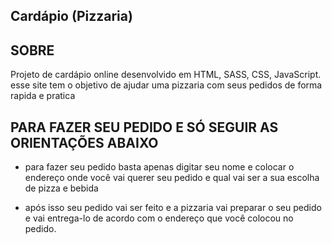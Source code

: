 ## Cardápio (Pizzaria)

## SOBRE
Projeto de cardápio online desenvolvido em HTML,  SASS, CSS, JavaScript.
esse site tem o objetivo de ajudar uma pizzaria com seus pedidos de 
forma rapida e pratica 

## PARA FAZER SEU PEDIDO E SÓ SEGUIR AS ORIENTAÇÕES ABAIXO
- para fazer seu pedido basta apenas digitar seu nome e colocar
o endereço onde você vai querer seu pedido e qual vai ser a sua escolha de pizza e bebida
  
- após isso seu pedido vai ser feito e a pizzaria vai preparar o seu pedido 
e vai entrega-lo de acordo com o endereço que você colocou no pedido.
